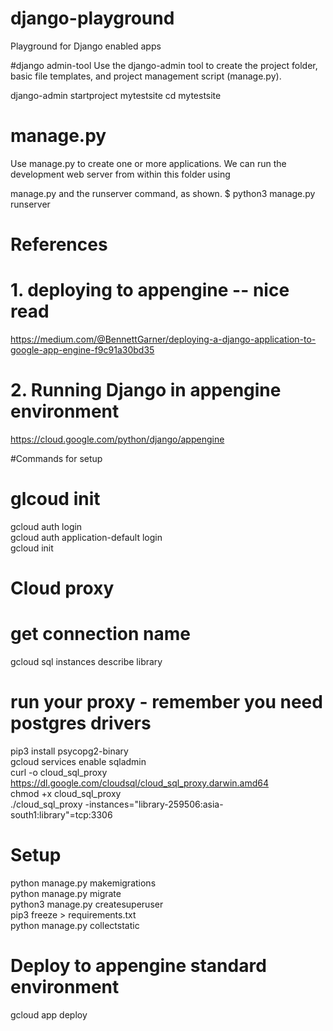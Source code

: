 # django-playground

Playground for Django enabled apps

#django admin-tool
Use the django-admin tool to create the project folder, basic file templates, and project management script (manage.py).

django-admin startproject mytestsite
cd mytestsite

# manage.py

Use manage.py to create one or more applications. We can run the development web server from within this folder using

manage.py and the runserver command, as shown.
\$ python3 manage.py runserver

# References

# 1. deploying to appengine -- nice read

https://medium.com/@BennettGarner/deploying-a-django-application-to-google-app-engine-f9c91a30bd35

# 2. Running Django in appengine environment

https://cloud.google.com/python/django/appengine

#Commands for setup

# glcoud init

gcloud auth login <br>
gcloud auth application-default login <br>
gcloud init <br>

# Cloud proxy

# get connection name

gcloud sql instances describe library <br>

# run your proxy - remember you need postgres drivers

pip3 install psycopg2-binary <br>
gcloud services enable sqladmin <br>
curl -o cloud_sql_proxy https://dl.google.com/cloudsql/cloud_sql_proxy.darwin.amd64 <br>
chmod +x cloud_sql_proxy <br>
./cloud_sql_proxy -instances="library-259506:asia-south1:library"=tcp:3306 <br>

# Setup

python manage.py makemigrations<br>
python manage.py migrate<br>
python3 manage.py createsuperuser<br>
pip3 freeze > requirements.txt<br>
python manage.py collectstatic<br>

# Deploy to appengine standard environment

gcloud app deploy<br>

